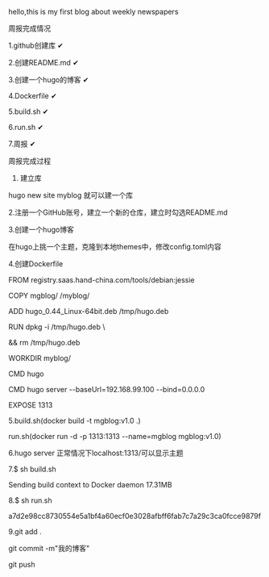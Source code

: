hello,this is my first blog about weekly newspapers

 周报完成情况

1.github创建库           ✔

2.创建README.md          ✔

3.创建一个hugo的博客      ✔

4.Dockerfile             ✔

5.build.sh               ✔

6.run.sh                 ✔

7.周报                    ✔    

 周报完成过程

1. 建立库

hugo new site myblog 就可以建一个库

2.注册一个GitHub账号，建立一个新的仓库，建立时勾选README.md

3.创建一个hugo博客

在hugo上挑一个主题，克隆到本地themes中，修改config.toml内容

4.创建Dockerfile

FROM registry.saas.hand-china.com/tools/debian:jessie 

COPY mgblog/ /myblog/

ADD hugo_0.44_Linux-64bit.deb /tmp/hugo.deb

RUN dpkg -i /tmp/hugo.deb \ 

&& rm /tmp/hugo.deb

WORKDIR myblog/

CMD hugo

CMD  hugo server --baseUrl=192.168.99.100 --bind=0.0.0.0

EXPOSE 1313  

5.build.sh(docker build -t mgblog:v1.0 .)

run.sh(docker run -d -p 1313:1313 --name=mgblog mgblog:v1.0)

6.hugo server 正常情况下localhost:1313/可以显示主题

7.$ sh build.sh

Sending build context to Docker daemon  17.31MB

8.$ sh run.sh

a7d2e98cc8730554e5a1bf4a60ecf0e3028afbff6fab7c7a29c3ca0fcce9879f

9.git add .

git commit -m"我的博客"

git push





